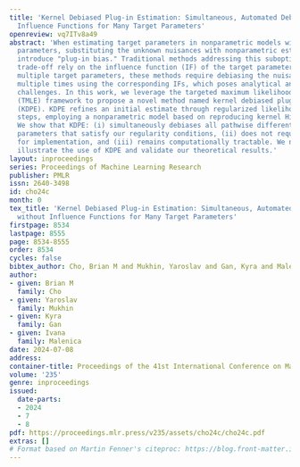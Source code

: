 ```yaml
---
title: 'Kernel Debiased Plug-in Estimation: Simultaneous, Automated Debiasing without
  Influence Functions for Many Target Parameters'
openreview: vq7ITv8a49
abstract: 'When estimating target parameters in nonparametric models with nuisance
  parameters, substituting the unknown nuisances with nonparametric estimators can
  introduce "plug-in bias." Traditional methods addressing this suboptimal bias-variance
  trade-off rely on the influence function (IF) of the target parameter. When estimating
  multiple target parameters, these methods require debiasing the nuisance parameter
  multiple times using the corresponding IFs, which poses analytical and computational
  challenges. In this work, we leverage the targeted maximum likelihood estimation
  (TMLE) framework to propose a novel method named kernel debiased plug-in estimation
  (KDPE). KDPE refines an initial estimate through regularized likelihood maximization
  steps, employing a nonparametric model based on reproducing kernel Hilbert spaces.
  We show that KDPE: (i) simultaneously debiases all pathwise differentiable target
  parameters that satisfy our regularity conditions, (ii) does not require the IF
  for implementation, and (iii) remains computationally tractable. We numerically
  illustrate the use of KDPE and validate our theoretical results.'
layout: inproceedings
series: Proceedings of Machine Learning Research
publisher: PMLR
issn: 2640-3498
id: cho24c
month: 0
tex_title: 'Kernel Debiased Plug-in Estimation: Simultaneous, Automated Debiasing
  without Influence Functions for Many Target Parameters'
firstpage: 8534
lastpage: 8555
page: 8534-8555
order: 8534
cycles: false
bibtex_author: Cho, Brian M and Mukhin, Yaroslav and Gan, Kyra and Malenica, Ivana
author:
- given: Brian M
  family: Cho
- given: Yaroslav
  family: Mukhin
- given: Kyra
  family: Gan
- given: Ivana
  family: Malenica
date: 2024-07-08
address:
container-title: Proceedings of the 41st International Conference on Machine Learning
volume: '235'
genre: inproceedings
issued:
  date-parts:
  - 2024
  - 7
  - 8
pdf: https://proceedings.mlr.press/v235/assets/cho24c/cho24c.pdf
extras: []
# Format based on Martin Fenner's citeproc: https://blog.front-matter.io/posts/citeproc-yaml-for-bibliographies/
---
```

